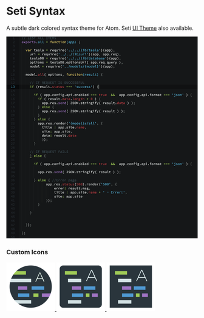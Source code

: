 # Seti Syntax

A subtle dark colored syntax theme for Atom. Seti [UI Theme](https://github.com/jesseweed/seti-ui) also available.

![Screenshot](screenshot.png)


### Custom Icons
[ ![Screenshot](_icons/circular/circular-128x128.png) ](_icons/circular/)
[ ![Screenshot](_icons/rounded/rounded-128x128.png) ](_icons/rounded/)
[ ![Screenshot](_icons/squared/squared-128x128.png) ](_icons/squared/)
